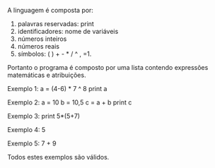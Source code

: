 A linguagem é composta por:

1. palavras reservadas: print
2. identificadores: nome de variáveis
3. números inteiros
4. números reais
5. símbolos: (  )  +  -  *  /  ^ ,  =1.

Portanto o programa é composto por uma lista contendo expressões matemáticas e atribuições. 

Exemplo 1: 
a = (4-6) * 7 ^ 8
print a

Exemplo 2: 
a = 10 b = 10,5
c = a + b
print c

Exemplo 3: 
print 5*(5+7)

Exemplo 4: 
5

Exemplo 5: 
7 + 9

Todos estes exemplos são válidos.
